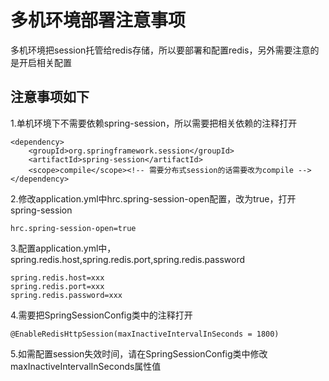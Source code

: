 # 多机环境部署注意事项
多机环境把session托管给redis存储，所以要部署和配置redis，另外需要注意的是开启相关配置

## 注意事项如下
1.单机环境下不需要依赖spring-session，所以需要把相关依赖的注释打开
```
<dependency>
    <groupId>org.springframework.session</groupId>
    <artifactId>spring-session</artifactId>
    <scope>compile</scope><!-- 需要分布式session的话需要改为compile -->
</dependency>
```
2.修改application.yml中hrc.spring-session-open配置，改为true，打开spring-session
```
hrc.spring-session-open=true
```
3.配置application.yml中，spring.redis.host,spring.redis.port,spring.redis.password
```
spring.redis.host=xxx
spring.redis.port=xxx
spring.redis.password=xxx
```
4.需要把SpringSessionConfig类中的注释打开
```
@EnableRedisHttpSession(maxInactiveIntervalInSeconds = 1800)
```
5.如需配置session失效时间，请在SpringSessionConfig类中修改maxInactiveIntervalInSeconds属性值

